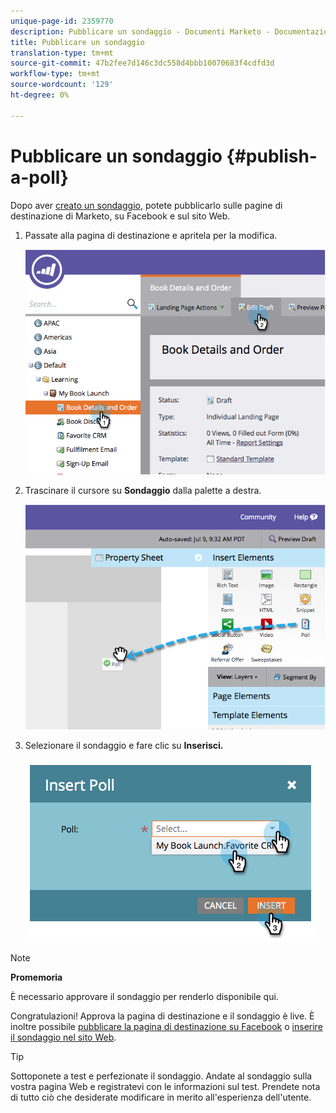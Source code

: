 ```yaml
---
unique-page-id: 2359770
description: Pubblicare un sondaggio - Documenti Marketo - Documentazione del prodotto
title: Pubblicare un sondaggio
translation-type: tm+mt
source-git-commit: 47b2fee7d146c3dc558d4bbb10070683f4cdfd3d
workflow-type: tm+mt
source-wordcount: '129'
ht-degree: 0%

---
```



# Pubblicare un sondaggio {#publish-a-poll}

Dopo aver [creato un sondaggio](create-a-poll.md), potete pubblicarlo sulle pagine di destinazione di Marketo, su Facebook e sul sito Web.

1. Passate alla pagina di destinazione e apritela per la modifica.

   ![](assets/image2014-9-19-10-3a45-3a23.png)

1. Trascinare il cursore su **Sondaggio** dalla palette a destra.

   ![](assets/image2014-9-19-10-3a45-3a50.png)

1. Selezionare il sondaggio e fare clic su **Inserisci.**

   ![](assets/image2014-9-19-10-3a45-3a58.png)

>[!NOTE]
>
>**Promemoria**
>
>È necessario approvare il sondaggio per renderlo disponibile qui.

Congratulazioni! Approva la pagina di destinazione e il sondaggio è live. È inoltre possibile [pubblicare la pagina di destinazione su Facebook](../../../../product-docs/demand-generation/facebook/publish-landing-pages-to-facebook.md) o [inserire il sondaggio nel sito Web](../../../../product-docs/demand-generation/social/social-functions/deploy-social-on-your-website.md).

>[!TIP]
>
>Sottoponete a test e perfezionate il sondaggio. Andate al sondaggio sulla vostra pagina Web e registratevi con le informazioni sul test. Prendete nota di tutto ciò che desiderate modificare in merito all&#39;esperienza dell&#39;utente.

